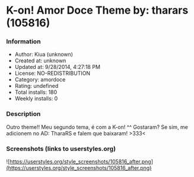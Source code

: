 # K-on! Amor Doce Theme by: tharars (105816)

### Information
- Author: Kiua (unknown)
- Created at: unknown
- Updated at: 9/28/2014, 4:27:18 PM
- License: NO-REDISTRIBUTION
- Category: amordoce
- Rating: undefined
- Total installs: 180
- Weekly installs: 0


### Description
Outro theme!! Meu segundo tema, é com a K-on! ^^ Gostaram? Se sim, me adicionem no AD: TharaRS e falem que baixaram! >333<


### Screenshots (links to userstyles.org)
![https://userstyles.org/style_screenshots/105816_after.png](https://userstyles.org/style_screenshots/105816_after.png)


